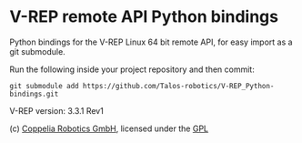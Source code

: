 V-REP remote API Python bindings
===

Python bindings for the V-REP Linux 64 bit remote API, for easy import as a git submodule.


Run the following inside your project repository and then commit:
```
git submodule add https://github.com/Talos-robotics/V-REP_Python-bindings.git
```

V-REP version: 3.3.1 Rev1

(c) [Coppelia Robotics GmbH](http://www.coppeliarobotics.com/), licensed under the [GPL](GPL.txt)
